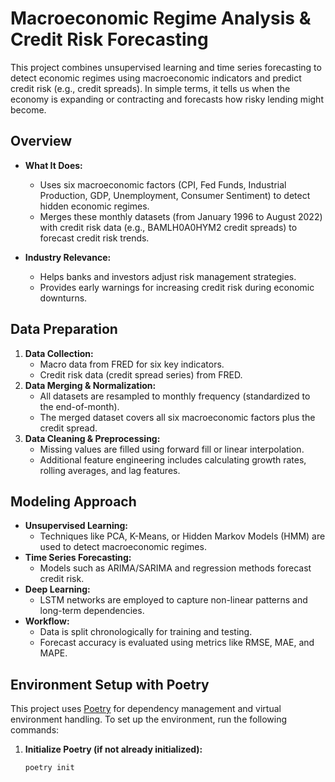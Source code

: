 # Macroeconomic Regime Analysis & Credit Risk Forecasting

This project combines unsupervised learning and time series forecasting to detect economic regimes using macroeconomic indicators and predict credit risk (e.g., credit spreads). In simple terms, it tells us when the economy is expanding or contracting and forecasts how risky lending might become.

## Overview

- **What It Does:**  
  - Uses six macroeconomic factors (CPI, Fed Funds, Industrial Production, GDP, Unemployment, Consumer Sentiment) to detect hidden economic regimes.
  - Merges these monthly datasets (from January 1996 to August 2022) with credit risk data (e.g., BAMLH0A0HYM2 credit spreads) to forecast credit risk trends.
  
- **Industry Relevance:**  
  - Helps banks and investors adjust risk management strategies.
  - Provides early warnings for increasing credit risk during economic downturns.

## Data Preparation

1. **Data Collection:**  
   - Macro data from FRED for six key indicators.
   - Credit risk data (credit spread series) from FRED.
2. **Data Merging & Normalization:**  
   - All datasets are resampled to monthly frequency (standardized to the end-of-month).
   - The merged dataset covers all six macroeconomic factors plus the credit spread.
3. **Data Cleaning & Preprocessing:**  
   - Missing values are filled using forward fill or linear interpolation.
   - Additional feature engineering includes calculating growth rates, rolling averages, and lag features.

## Modeling Approach

- **Unsupervised Learning:**  
  - Techniques like PCA, K-Means, or Hidden Markov Models (HMM) are used to detect macroeconomic regimes.
- **Time Series Forecasting:**  
  - Models such as ARIMA/SARIMA and regression methods forecast credit risk.
- **Deep Learning:**  
  - LSTM networks are employed to capture non-linear patterns and long-term dependencies.
- **Workflow:**  
  - Data is split chronologically for training and testing.
  - Forecast accuracy is evaluated using metrics like RMSE, MAE, and MAPE.

## Environment Setup with Poetry

This project uses [Poetry](https://python-poetry.org/) for dependency management and virtual environment handling. To set up the environment, run the following commands:

1. **Initialize Poetry (if not already initialized):**

   ```bash
   poetry init
